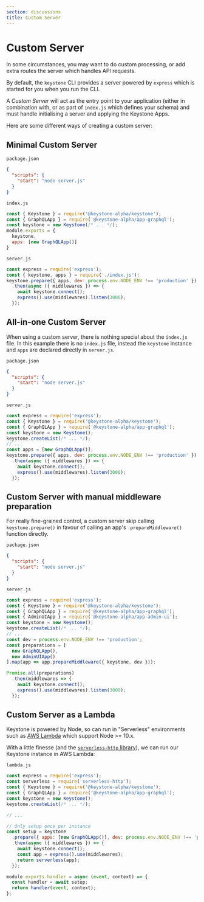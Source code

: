 ```yaml
---
section: discussions
title: Custom Server
---
```


# Custom Server

In some circumstances, you may want to do custom processing, or add extra routes
the server which handles API requests.

By default, the `keystone` CLI provides a server powered by `express` which is
started for you when you run the CLI.

A _Custom Server_  will act as the entry point to your application (either in
combination with, or as part of `index.js` which defines your schema) and must
handle initialising a server and applying the Keystone Apps.

Here are some different ways of creating a custom server:

## Minimal Custom Server

`package.json`
```json
{
  "scripts": {
    "start": "node server.js"
  }
}
```

`index.js`
```javascript
const { Keystone } = require('@keystone-alpha/keystone');
const { GraphQLApp } = require('@keystone-alpha/app-graphql');
const keystone = new Keystone(/* ... */);
module.exports = {
  keystone,
  apps: [new GraphQLApp()]
}
```

`server.js`
```javascript
const express = require('express');
const { keystone, apps } = require('./index.js');
keystone.prepare({ apps, dev: process.env.NODE_ENV !== 'production' })
  .then(async ({ middlewares }) => {
    await keystone.connect();
    express().use(middlewares).listen(3000);
  });
```

## All-in-one Custom Server

When using a custom server, there is nothing special about the `index.js` file.
In this example there is no `index.js` file, instead the `keystone` instance and
`apps` are declared directly in `server.js`.

`package.json`
```json
{
  "scripts": {
    "start": "node server.js"
  }
}
```

`server.js`
```javascript
const express = require('express');
const { Keystone } = require('@keystone-alpha/keystone');
const { GraphQLApp } = require('@keystone-alpha/app-graphql');
const keystone = new Keystone();
keystone.createList(/* ... */);
// ...
const apps = [new GraphQLApp()];
keystone.prepare({ apps, dev: process.env.NODE_ENV !== 'production' })
  .then(async ({ middlewares }) => {
    await keystone.connect();
    express().use(middlewares).listen(3000);
  });
```

## Custom Server with manual middleware preparation

For really fine-grained control, a custom server skip calling
`keystone.prepare()` in favour of calling an app's `.prepareMiddleware()`
function directly.

`package.json`
```json
{
  "scripts": {
    "start": "node server.js"
  }
}
```

`server.js`
```javascript
const express = require('express');
const { Keystone } = require('@keystone-alpha/keystone');
const { GraphQLApp } = require('@keystone-alpha/app-graphql');
const { AdminUIApp } = require('@keystone-alpha/app-admin-ui');
const keystone = new Keystone();
keystone.createList(/* ... */);
// ...
const dev = process.env.NODE_ENV !== 'production';
const preparations = [
  new GraphQLApp(),
  new AdminUIApp()
].map(app => app.prepareMiddleware({ keystone, dev }));

Promise.all(preparations)
  .then(middlewares => {
    await keystone.connect();
    express().use(middlewares).listen(3000);
  });
```

## Custom Server as a Lambda

Keystone is powered by Node, so can run in "Serverless" environments such as
[AWS Lambda](https://docs.aws.amazon.com/lambda/latest/dg/welcome.html) which
support Node >= 10.x.

With a little finesse (and the [`serverless-http`
library](https://github.com/dougmoscrop/serverless-http)), we can run our
Keystone instance in AWS Lambda:

`lambda.js`
```javascript
const express = require('express');
const serverless = require('serverless-http');
const { Keystone } = require('@keystone-alpha/keystone');
const { GraphQLApp } = require('@keystone-alpha/app-graphql');
const keystone = new Keystone();
keystone.createList(/* ... */);

// ...

// Only setup once per instance
const setup = keystone
  .prepare({ apps: [new GraphQLApp()], dev: process.env.NODE_ENV !== 'production' })
  .then(async ({ middlewares }) => {
    await keystone.connect();
    const app = express().use(middlewares);
    return serverless(app);
  });

module.exports.handler = async (event, context) => {
  const handler = await setup;
  return handler(event, context);
};
```
